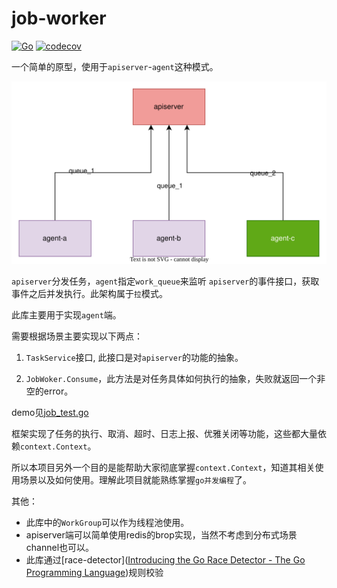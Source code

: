 # job-worker

[![Go](https://github.com/august0715/job-worker/actions/workflows/go.yml/badge.svg)](https://github.com/august0715/job-worker/actions/workflows/go.yml)
[![codecov](https://codecov.io/gh/august0715/job-worker/branch/main/graph/badge.svg)](https://codecov.io/gh/august0715/job-worker)

一个简单的原型，使用于`apiserver`-`agent`这种模式。

![arch](doc/img/arch.svg)

`apiserver`分发任务，`agent`指定`work_queue`来监听 `apiserver`的事件接口，获取事件之后并发执行。此架构属于`拉`模式。

此库主要用于实现`agent`端。

需要根据场景主要实现以下两点：

1. `TaskService`接口, 此接口是对`apiserver`的功能的抽象。

2. `JobWoker.Consume`，此方法是对任务具体如何执行的抽象，失败就返回一个非空的error。

demo见[job_test.go](job_test.go)

框架实现了任务的执行、取消、超时、日志上报、优雅关闭等功能，这些都大量依赖`context.Context`。

所以本项目另外一个目的是能帮助大家彻底掌握`context.Context`，知道其相关使用场景以及如何使用。理解此项目就能熟练掌握`go并发编程`了。

其他：

- 此库中的`WorkGroup`可以作为线程池使用。
- apiserver端可以简单使用redis的brop实现，当然不考虑到分布式场景channel也可以。
- 此库通过[race-detector]([Introducing the Go Race Detector - The Go Programming Language](https://go.dev/blog/race-detector))规则校验
